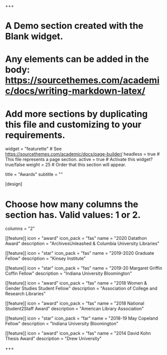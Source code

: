 +++
# A Demo section created with the Blank widget.
# Any elements can be added in the body: https://sourcethemes.com/academic/docs/writing-markdown-latex/
# Add more sections by duplicating this file and customizing to your requirements.


widget = "featurette"  # See https://sourcethemes.com/academic/docs/page-builder/
headless = true  # This file represents a page section.
active = true  # Activate this widget? true/false
weight = 25  # Order that this section will appear.

title = "Awards"
subtitle = ""

[design]
  # Choose how many columns the section has. Valid values: 1 or 2.
  columns = "2"

[[feature]]
  icon = "award"
  icon_pack = "fas"
  name = "2020 Datathon Award"
  description = "ArchivesUnleashed & Columbia University Libraries"
  
[[feature]]
  icon = "star"
  icon_pack = "fas"
  name = "2019-2020 Graduate Fellow"
  description = "Kinsey Institute"
  
[[feature]]
  icon = "star"
  icon_pack = "fas"
  name = "2019-20 Margaret Griffin Coffin Fellow"
  description = "Indiana University Bloomington"

[[feature]]
  icon = "award"
  icon_pack = "fas"
  name = "2018 Women & Gender Studies Student Fellow"
  description = "Association of College and Research Libraries"

[[feature]]
  icon = "award"
  icon_pack = "fas"
  name = "2018 National Student2Staff Award"
  description = "American Library Association"

[[feature]]
  icon = "star"
  icon_pack = "far"
  name = "2018-19 May Copeland Fellow"
  description = "Indiana University Bloomington"

[[feature]]
  icon = "award"
  icon_pack = "fas"
  name = "2014 David Kohn Thesis Award"
  description = "Drew University"

+++
